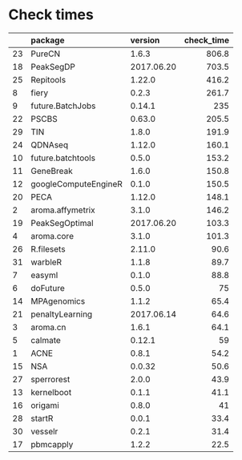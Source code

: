 # Check times

|   |package              |version    | check_time|
|:--|:--------------------|:----------|----------:|
|23 |PureCN               |1.6.3      |      806.8|
|18 |PeakSegDP            |2017.06.20 |      703.5|
|25 |Repitools            |1.22.0     |      416.2|
|8  |fiery                |0.2.3      |      261.7|
|9  |future.BatchJobs     |0.14.1     |        235|
|22 |PSCBS                |0.63.0     |      205.5|
|29 |TIN                  |1.8.0      |      191.9|
|24 |QDNAseq              |1.12.0     |      160.1|
|10 |future.batchtools    |0.5.0      |      153.2|
|11 |GeneBreak            |1.6.0      |      150.8|
|12 |googleComputeEngineR |0.1.0      |      150.5|
|20 |PECA                 |1.12.0     |      148.1|
|2  |aroma.affymetrix     |3.1.0      |      146.2|
|19 |PeakSegOptimal       |2017.06.20 |      103.3|
|4  |aroma.core           |3.1.0      |      101.3|
|26 |R.filesets           |2.11.0     |       90.6|
|31 |warbleR              |1.1.8      |       89.7|
|7  |easyml               |0.1.0      |       88.8|
|6  |doFuture             |0.5.0      |         75|
|14 |MPAgenomics          |1.1.2      |       65.4|
|21 |penaltyLearning      |2017.06.14 |       64.6|
|3  |aroma.cn             |1.6.1      |       64.1|
|5  |calmate              |0.12.1     |         59|
|1  |ACNE                 |0.8.1      |       54.2|
|15 |NSA                  |0.0.32     |       50.6|
|27 |sperrorest           |2.0.0      |       43.9|
|13 |kernelboot           |0.1.1      |       41.1|
|16 |origami              |0.8.0      |         41|
|28 |startR               |0.0.1      |       33.4|
|30 |vesselr              |0.2.1      |       31.4|
|17 |pbmcapply            |1.2.2      |       22.5|


